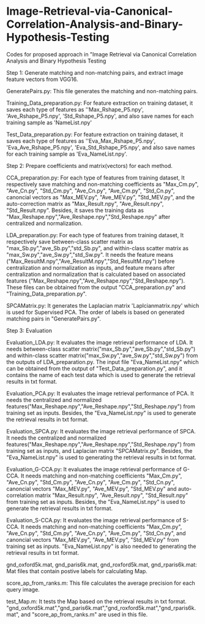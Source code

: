 # Image-Retrieval-via-Canonical-Correlation-Analysis-and-Binary-Hypothesis-Testing
Codes for proposed approach in "Image Retrieval via Canonical Correlation Analysis and Binary Hypothesis Testing

Step 1: Generate matching and non-matching pairs, and extract image feature vectors from VGG16.

GeneratePairs.py: This file generates the matching and non-matching pairs.

Training_Data_preparation.py: For feature extraction on training dataset, it saves each type of features as ''Max_Rshape_P5.npy', 'Ave_Rshape_P5.npy', 'Std_Rshape_P5.npy', and also save names for each training sample as 'NameList.npy'

Test_Data_preparation.py: For feature extraction on training dataset, it saves each type of features as ''Eva_Max_Rshape_P5.npy', 'Eva_Ave_Rshape_P5.npy', 'Eva_Std_Rshape_P5.npy', and also save names for each training sample as 'Eva_NameList.npy'.



Step 2: Prepare coefficients and matrix(vectors) for each method.

CCA_preparation.py: For each type of features from training dataset, It respectively save matching and non-matching coefficients as "Max_Cm.py", "Ave_Cn.py", "Std_Cm.py", "Ave_Cn.py", "Ave_Cm.py", "Std_Cn.py", canoncial vectors as "Max_MEV.py", "Ave_MEV.py", "Std_MEV.py", and the auto-correction matrix as "Max_Result.npy", "Ave_Result.npy", "Std_Result.npy". Besides, it saves the training data as "Max_Reshape.npy","Ave_Reshape.npy","Std_Reshape.npy" after centralized and normalization. 

LDA_preparation.py: For each type of features from training dataset, It respectively save between-class scatter matrix as "max_Sb.py","ave_Sb.py","std_Sb.py", and within-class scatter matrix as "max_Sw.py","ave_Sw.py","std_Sw.py". It needs the feature means ("Max_ResultM.npy","Ave_ResultM.npy","Std_ResultM.npy") before centralization and normalization as inputs, and feature means after centralization and normalization that is calculated based on associated features ("Max_Reshape.npy","Ave_Reshape.npy","Std_Reshape.npy"). These files can be obtained from the output "CCA_preparation.py" and "Training_Data_preparation.py".

SPCAMatrix.py: It generates the Laplacian matrix 'Laplcianmatrix.npy' which is used for Supervised PCA. The order of labels is based on generated matching pairs in "GeneratePairs.py".




Step 3: Evaluation

Evaluation_LDA.py: It evaluates the image retrieval performance of LDA. It needs between-class scatter matrix("max_Sb.py","ave_Sb.py","std_Sb.py") and within-class scatter matrix("max_Sw.py","ave_Sw.py","std_Sw.py") from the outputs of LDA_preparation.py. The input file "Eva_NameList.npy" which can be obtained from the output of "Test_Data_preparation.py", and it contains the name of each test data which is used to generate the retrieval results in txt format. 

Evaluation_PCA.py: It evaluates the image retrieval performance of PCA. It needs the centralized and normalized features("Max_Reshape.npy","Ave_Reshape.npy","Std_Reshape.npy") from training set as inputs.  Besides, the "Eva_NameList.npy" is used to generate the retrieval results in txt format.

Evaluation_SPCA.py: It evaluates the image retrieval performance of SPCA. It needs the centralized and normalized features("Max_Reshape.npy","Ave_Reshape.npy","Std_Reshape.npy") from training set as inputs, and Laplacian matrix "SPCAMatrix.py". Besides, the "Eva_NameList.npy" is used to generating the retrieval results in txt format.

Evaluation_G-CCA.py: It evaluates the image retrieval performance of G-CCA. It needs matching and non-matching coefficients "Max_Cm.py", "Ave_Cn.py", "Std_Cm.py", "Ave_Cn.py", "Ave_Cm.py", "Std_Cn.py", canoncial vectors "Max_MEV.py", "Ave_MEV.py", "Std_MEV.py" and auto-correlation matrix "Max_Result.npy", "Ave_Result.npy", "Std_Result.npy" from training set as inputs.  Besides, the "Eva_NameList.npy" is used to generate the retrieval results in txt format.

Evaluation_S-CCA.py: It evaluates the image retrieval performance of S-CCA. It needs matching and non-matching coefficients "Max_Cm.py", "Ave_Cn.py", "Std_Cm.py", "Ave_Cn.py", "Ave_Cm.py", "Std_Cn.py", and canoncial vectors "Max_MEV.py", "Ave_MEV.py", "Std_MEV.py" from training set as inputs. "Eva_NameList.npy" is also needed to generating the retrieval results in txt format.

gnd_oxford5k.mat, gnd_paris6k.mat, gnd_roxford5k.mat, gnd_rparis6k.mat: Mat files that contain postive labels for calculating Map.

score_ap_from_ranks.m: This file calculates the average precision for each query image.

test_Map.m: It tests the Map based on the retrieval results in txt format. "gnd_oxford5k.mat","gnd_paris6k.mat","gnd_roxford5k.mat","gnd_rparis6k.mat", and "score_ap_from_ranks.m" are used in this file.




